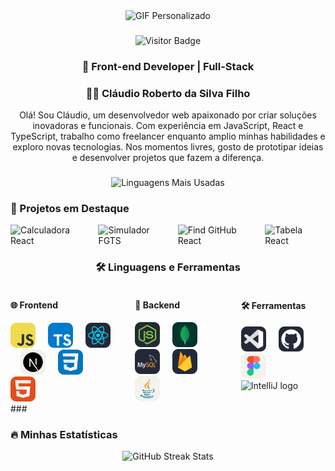<div align="center">
  <img height="150" src="https://github.com/Klaudio0707/src-img/blob/main/pc.gif" alt="GIF Personalizado" />
</div>

###

<div align="center">
  <img src="https://visitor-badge.laobi.icu/badge?page_id=Klaudio0707.visitor-badge" alt="Visitor Badge" />
</div>

###

<h3 align="center">💼 Front-end Developer | Full-Stack </h3>

###

<h3 align="center">👩‍💻 Cláudio Roberto da Silva Filho</h3>

<p align="center">
Olá! Sou Cláudio, um desenvolvedor web apaixonado por criar soluções inovadoras e funcionais. Com experiência em JavaScript, React e TypeScript, trabalho como freelancer enquanto amplio minhas habilidades e exploro novas tecnologias. Nos momentos livres, gosto de prototipar ideias e desenvolver projetos que fazem a diferença.
</p>

###

<div align="center">  
  <img src="https://github-readme-stats.vercel.app/api/top-langs/?username=Klaudio0707&layout=compact&langs_count=6&theme=dark" alt="Linguagens Mais Usadas" />
</div>

###

<h3>🚀 Projetos em Destaque</h3>
<div style="display: flex; flex-direction: row; gap: 10px; justify-content: center; align-items: center;">
  <a href="https://calculadora-dio.netlify.app" target="_blank" style="text-decoration: none;">
    <img src="https://img.shields.io/badge/Calculadora_React-4285f4?style=for-the-badge" alt="Calculadora React">
  </a>
  <a href="https://simulador-fgts.netlify.app" target="_blank" style="text-decoration: none;">
    <img src="https://img.shields.io/badge/Simulador_FGTS-7B68EE?style=for-the-badge" alt="Simulador FGTS">
  </a>
  <a href="https://git-find-gamma.vercel.app/" target="_blank" style="text-decoration: none;">
    <img src="https://img.shields.io/badge/Find_GITHUB-4285f4?style=for-the-badge" alt="Find GitHub React">
  </a>
  <a href="https://tabela-8ji9dtpz8-claudio-robertos-projects.vercel.app/" target="_blank" style="text-decoration: none;">
    <img src="https://img.shields.io/badge/Tabela_React-00FF00?style=for-the-badge" alt="Tabela React">
  </a>
</div>     


<h3 align="center">🛠 Linguagens e Ferramentas</h3>
<div style="display: flex; flex-direction: row; gap: 30px; justify-content: center; align-items: flex-start; text-align: left;">

  <div>
    <h4>🌐 Frontend</h4>
    <div>
      <img src="https://github.com/tandpfun/skill-icons/blob/main/icons/JavaScript.svg" height="40" alt="JavaScript logo" />
      <img width="12" />
      <img src="https://github.com/tandpfun/skill-icons/blob/main/icons/TypeScript.svg" height="40" alt="TypeScript logo" />
      <img width="12" />
      <img src="https://github.com/tandpfun/skill-icons/blob/main/icons/React-Dark.svg" height="40" alt="React logo" />
      <img width="12" />
      <img src="https://github.com/tandpfun/skill-icons/blob/main/icons/NextJS-Light.svg" height="40" alt="Next.js logo" />
      <img width="12" />
      <img src="https://github.com/tandpfun/skill-icons/blob/main/icons/CSS.svg" height="40" alt="CSS logo" />
      <img width="12" />
      <img src="https://github.com/tandpfun/skill-icons/blob/main/icons/HTML.svg" height="40" alt="HTML logo" />
    </div>
  </div>


  <div>
    <h4>🔧 Backend</h4>
    <div>
      <img src="https://github.com/tandpfun/skill-icons/blob/main/icons/NodeJS-Dark.svg" height="40" alt="Node.js logo" />
      <img width="12" />
      <img src="https://github.com/tandpfun/skill-icons/blob/main/icons/MongoDB.svg" height="40" alt="MongoDB logo" />
      <img width="12" />
      <img src="https://github.com/tandpfun/skill-icons/blob/main/icons/MySQL-Dark.svg" height="40" alt="MySQL logo" />
      <img width="12" />
      <img src="https://github.com/tandpfun/skill-icons/blob/main/icons/Firebase-Dark.svg" height="40" alt="Firebase logo" />
      <img width="12" />
      <img src="https://github.com/tandpfun/skill-icons/blob/main/icons/Java-Light.svg" height="40" alt="Java logo" />
    </div>
  </div>

  <div>
    <h4>🛠 Ferramentas</h4>
    <div>
      <img src="https://github.com/tandpfun/skill-icons/blob/main/icons/VSCode-Dark.svg" height="40" alt="VSCode logo" />
      <img width="12" />
      <img src="https://github.com/tandpfun/skill-icons/blob/main/icons/Github-Dark.svg" height="40" alt="GitHub logo" />
      <img width="12" />
      <img src="https://github.com/tandpfun/skill-icons/blob/main/icons/Figma-Light.svg" height="40" alt="Figma logo" />
      <img width="12" />
      <img src="https://img.icons8.com/color/48/000000/intellij-idea.png" height="40" alt="IntelliJ logo" />
    </div>
  </div>
</div>
###

<h3 align="left">🔥 Minhas Estatísticas</h3>

<div align="center">
  <img src="https://streak-stats.demolab.com/?user=Klaudio0707&theme=dark" alt="GitHub Streak Stats" />
</div>
